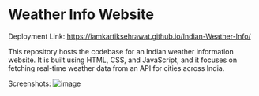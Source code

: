 # Weather Info Website

Deployment Link: https://iamkartiksehrawat.github.io/Indian-Weather-Info/

This repository hosts the codebase for an Indian weather information website. It is built using HTML, CSS, and JavaScript, and it focuses on fetching real-time weather data from an API for cities across India.

Screenshots: 
![image](https://github.com/iamkartiksehrawat/WeatherApp/assets/134216694/048a87cb-391d-4c03-b3bc-381dbeb3cbb3)
